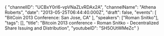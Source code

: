 {
    "channelID": "UCBxY0rl6-vpVNaZLvRDAx2A",
    "channelName": "Athena Roberts",
    "date": "2013-05-25T06:44:40.000Z",
    "draft": false,
    "events": [
        "BitCoin 2013 Conference: San Jose, CA"
    ],
    "speakers": ["Roman Snitko"],
    "tags": [],
    "title": "Bitcoin 2013 conference - Roman Snitko - Decentralized Share Issuing and Distribution",
    "youtubeID": "SH5OUtWMeZc"
}
